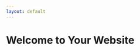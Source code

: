 ```yaml
---
layout: default
---
```


<h1>Welcome to Your Website</h1>
<!-- Your content for the home page -->

